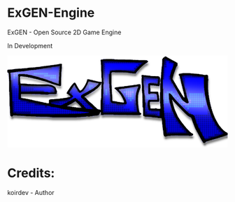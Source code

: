 # ExGEN-Engine
ExGEN - Open Source 2D Game Engine

In Development

![ExGen_Logo](ExG_Logo.png)



# Credits:
koirdev - Author


